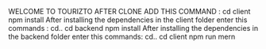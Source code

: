 WELCOME TO TOURIZTO
AFTER CLONE ADD THIS COMMAND : 
cd client
npm install 
After installing the dependencies in the client folder enter this commands : 
cd..
cd backend
npm install
After installing the dependencies in the backend folder  enter this commands:
cd.. 
cd client
npm run mern
